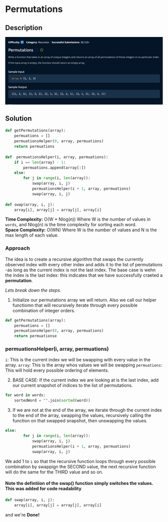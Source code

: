 # Permutations

## Description

![description](./desc.png)

## Solution
```py
def getPermutations(array):
    permuations = []
    permuationsHelper(0, array, permuations)
    return permuations

def  permuationsHelper(i, array, permuations):
    if i == len(array) - 1:
        permuations.append(array[:])
    else:
        for j in range(i, len(array)):
            swap(array, i, j)
            permuationsHelper(i + 1, array, permuations)
            swap(array, i, j)
            
def swap(array, i, j):
    array[i], array[j] = array[j], array[i]
```

**Time Complexity:** O(W * Nlog(n)) Where W is the number of values in `words`, and Nlog(n) is the time complexity for sorting each word.<br/>
**Space Complexity:** O(WN) Where W is the number of values and N is the max length of each value.<br/>

### Approach
The idea is to create a recursive algorithm that swaps the currently observed index with every other index and adds it to the list of permutations -as long as the current index is not the last index. The base case is wehn the index is the last index: this indicates that we have successfully craeted a **permutation**.<br>


*Lets break down the steps.* <br>

1. Initialize our permutations array we will return. Also we call our helper functiomn that will recursively iterate through every possible combination of integer orders.
```py
def getPermutations(array):
    permuations = []
    permuationsHelper(0, array, permuations)
    return permuationse
```

### permuationsHelper(i, array, permuations)
`i`: This is the current index we will be swapping with every value in the array.
`array`: This is the array whos values we will be swapping
`permuations`: This will hold every possible ordering of elements.

2. BASE CASE: If the current index we are looking at is the last index, add our current snapshot of indices to the list of permutations.
```py
for word in words:
    sortedWord = "".join(sorted(word))
```

3. If we are not at the end of the array, we iterate through the current index to the end of the array, swapping the values, recursively calling the function on that swapped snapshot, then unswapping the values.

```py
else:
        for j in range(i, len(array)):
            swap(array, i, j)
            permuationsHelper(i + 1, array, permuations)
            swap(array, i, j)
```
We add 1 to `i` so that the recursive function loops through every possible combination by swappign the SECOND value, the next recursive function will do the same for the THIRD value and so on.<br>

#### Note the defintiion of the swap() function simply switches the values. This was added for code readability <br>
```py
def swap(array, i, j):
    array[i], array[j] = array[j], array[i]
```

and we're **Done!**